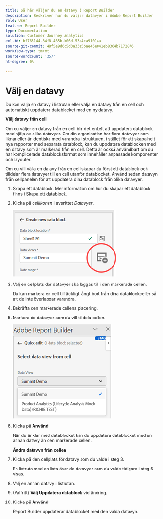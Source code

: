 ```yaml
---
title: Så här väljer du en datavy i Report Builder
description: Beskriver hur du väljer datavyer i Adobe Report Builder
role: User
feature: Report Builder
type: Documentation
solution: Customer Journey Analytics
exl-id: bf765144-34f8-465b-b06d-53e4ca91014a
source-git-commit: 48f5e9d6c5d3a33a5bae45e841eb8364b7172876
workflow-type: tm+mt
source-wordcount: '357'
ht-degree: 0%

---
```


# Välj en datavy

Du kan välja en datavy i listrutan eller välja en datavy från en cell och automatiskt uppdatera datablocket med en ny datavy.

**Välj datavy från cell**

Om du väljer en datavy från en cell blir det enkelt att uppdatera datablock med hjälp av olika datavyer. Om din organisation har flera datavyer som liknar eller är identiska med varandra i strukturen, i stället för att skapa helt nya rapporter med separata datablock, kan du uppdatera datablocken med en datavy som är markerad från en cell. Detta är också användbart om du har komplicerade datablocksformat som innehåller anpassade komponenter och layouter.

Om du vill välja en datavy från en cell skapar du först ett datablock och tilldelar flera datavyer till en cell utanför datablocket. Använd sedan datavyn från cellpanelen för att uppdatera dina datablock från olika datavyer.

1. Skapa ett datablock.
Mer information om hur du skapar ett datablock finns i [Skapa ett datablock](/help/report-builder/create-a-data-block.md).

1. Klicka på *cellikonen* i avsnittet *Datavyer*.

   ![Skapa nytt fönster för datablock med cellikonen markerad.](/help/report-builder/assets/cell-icon.png)

1. Välj en cellplats där datavyer ska läggas till i den markerade cellen.

   Du kan markera en cell tillräckligt långt bort från dina datablockceller så att de inte överlappar varandra.

1. Bekräfta den markerade cellens placering.

1. Markera de datavyer som du vill tilldela cellen.

   ![Snabbredigeringsrutan för Report Builder med vyn Välj data.](/help/report-builder/assets/select-data-view.png)

1. Klicka på **Använd**.

   När du är klar med datablocket kan du uppdatera datablocket med en annan datavy än den markerade cellen.

   **Ändra datavyn från cellen**

1. Klicka på den cellplats för datavy som du valde i steg 3.

   En listruta med en lista över de datavyer som du valde tidigare i steg 5 visas.

1. Välj en annan datavy i listrutan.

1. (Valfritt) **Välj Uppdatera datablock** vid ändring.

1. Klicka på **Använd**.

   Report Builder uppdaterar datablocket med den valda datavyn.
